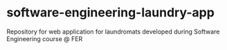 # software-engineering-laundry-app
Repository for web application for laundromats developed during Software Engineering course @ FER
